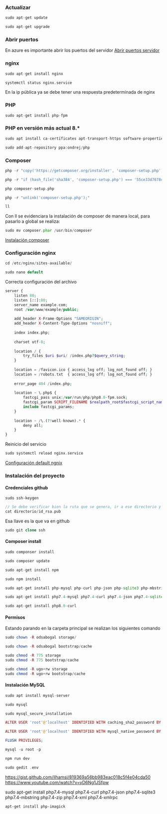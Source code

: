 ### Actualizar
~~~PHP
sudo apt-get update 
~~~
~~~PHP
sudo apt-get upgrade
~~~
### Abrir puertos
En azure es importante abrir los puertos del servidor
[Abrir puertos servidor](https://docs.microsoft.com/en-us/azure/virtual-network/tutorial-filter-network-traffic)
### nginx
~~~PHP
sudo apt-get install nginx
~~~
~~~PHP
systemctl status nginx.service 
~~~
En la ip pública ya se debe tener una respuesta predeterminada de nginx 
### PHP
~~~PHP
sudo apt-get install php-fpm
~~~
### PHP en versión más actual 8.*
~~~PHP
sudo apt install ca-certificates apt-transport-https software-properties-common
~~~
~~~PHP
sudo add-apt-repository ppa:ondrej/php
~~~
### Composer 
~~~PHP
php -r "copy('https://getcomposer.org/installer', 'composer-setup.php');"
~~~
~~~PHP
php -r "if (hash_file('sha384', 'composer-setup.php') === '55ce33d7678c5a611085589f1f3ddf8b3c52d662cd01d4ba75c0ee0459970c2200a51f492d557530c71c15d8dba01eae') { echo 'Installer verified'; } else { echo 'Installer corrupt'; unlink('composer-setup.php'); } echo PHP_EOL;"
~~~
~~~PHP
php composer-setup.php
~~~
~~~PHP
php -r "unlink('composer-setup.php');"
~~~
~~~PHP
ll 
~~~
Con ll se evidenciara la instalación de composer de manera local, para pasarlo a global se realiza: 
~~~PHP
sudo mv composer.phar /usr/bin/composer
~~~
[Instalación composer](https://getcomposer.org/download/)

### Configuración nginx 
~~~PHP
cd /etc/nginx/sites-available/
~~~
~~~PHP
sudo nano default
~~~
Correcta configuración del archivo
~~~PHP
server {    
	listen 80;    
	listen [::]:80;    
	server_name example.com;    
	root /var/www/example/public;     
	
	add_header X-Frame-Options "SAMEORIGIN";    
	add_header X-Content-Type-Options "nosniff";     
	
	index index.php;     
	
	charset utf-8;     
	
	location / {        
		try_files $uri $uri/ /index.php?$query_string;    
	}     
	
	location = /favicon.ico { access_log off; log_not_found off; }    
	location = /robots.txt  { access_log off; log_not_found off; }     
	
	error_page 404 /index.php;     
	
	location ~ \.php$ {        
		fastcgi_pass unix:/var/run/php/php8.0-fpm.sock;        
		fastcgi_param SCRIPT_FILENAME $realpath_root$fastcgi_script_name;        
		include fastcgi_params;    
	}     
	
	location ~ /\.(?!well-known).* {        
		deny all;    
	}
}
~~~
Reinicio del servicio
~~~PHP
sudo systemctl reload nginx.service 
~~~

[Configuración  default ngnix](https://laravel.com/docs/master/deployment)

### Instalación del proyecto 
#### Credenciales github 
~~~console
sudo ssh-keygen
~~~
~~~PHP
// Se debe verificar bien la ruta que se genera, ir a ese directorio y ahi si ejecutar el comando
cat directorio/id_rsa.pub
~~~
Esa llave es la que va en github 
~~~PHP
sudo git clone ssh
~~~
#### Composer install 
~~~PHP
sudo componser install 
~~~
~~~PHP
sudo composer update 
~~~
~~~PHP
sudo apt-get install npm
~~~
~~~PHP
sudo npm install 
~~~
~~~PHP
sudo apt-get install php-mysql php-curl php-json php-sqlite3 php-mbstring zip php-zip php-xml php-xmlrpc php-gd php-pgsql
~~~

~~~PHP
sudo apt-get install php7.4-mysql php7.4-curl php7.4-json php7.4-sqlite3 php7.4-mbstring zip php7.4-zip php7.4-xml php7.4-xmlrpc php7.4-gd php7.4-pgsql
~~~
~~~PHP
sudo apt-get install php8.0-curl
~~~

#### Permisos
Estando parando en la carpeta principal se realizan los siguientes comando
~~~PHP
sudo chown -R odsabogal storage/ 
~~~
~~~PHP
sudo chown -R odsabogal bootstrap/cache
~~~
~~~PHP
sudo chmod -R 775 storage
sudo chmod -R 775 bootstrap/cache
~~~
~~~PHP
sudo chmod -R ugo+rw storage
sudo chmod -R ugo+rw bootstrap/cache
~~~
#### Instalación MySQL
~~~PHP
sudo apt install mysql-server
~~~
~~~PHP
sudo mysql
~~~
~~~PHP
sudo mysql_secure_installation
~~~
~~~PHP
ALTER USER 'root'@'localhost' IDENTIFIED WITH caching_sha2_password BY '$aZ3xk$4TyJ#';
~~~
~~~PHP
ALTER USER 'root'@'localhost' IDENTIFIED WITH mysql_native_password BY '$aZ3xk$4TyJ#';

~~~
~~~PHP
FLUSH PRIVILEGES;
~~~
~~~PHP
mysql -u root -p
~~~

~~~PHP
npm run dev
~~~
~~~PHP
sudo gedit .env
~~~


https://gist.github.com/ilhamsj/819369a56bb983eac018c5f4e04cda50 
https://www.youtube.com/watch?v=yD6Ng1JSfpw





sudo apt-get install php7.4-mysql php7.4-curl php7.4-json php7.4-sqlite3 php7.4-mbstring php7.4-zip php7.4-xml php7.4-xmlrpc

```
apt-get install php-imagick
```

